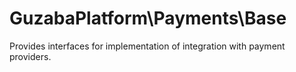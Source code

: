 # GuzabaPlatform\Payments\Base

Provides interfaces for implementation of integration with payment providers.